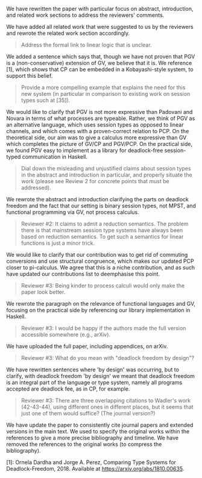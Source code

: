 We have rewritten the paper with particular focus on abstract, introduction, and related work sections to address the reviewers' comments.

We have added all related work that were suggested to us by the reviewers and rewrote the related work section accordingly.

> Address the formal link to linear logic that is unclear.

We added a sentence which says that, though we have not proven that PGV is a (non-conservative) extension of GV, we believe that it is. We reference [1], which shows that CP can be embedded in a Kobayashi-style system, to support this belief.

> Provide a more compelling example that explains the need for this new system (in particular in comparison to existing work on session types such at [35]).

We would like to clarify that PGV is not more expressive than Padovani and Novara in terms of what processes are typeable. Rather, we think of PGV as an alternative language, which uses session types as opposed to linear channels, and which comes with a proven-correct relation to PCP. On the theoretical side, our aim was to give a calculus more expressive than GV which completes the picture of GV/CP and PGV/PCP. On the practical side, we found PGV easy to implement as a library for deadlock-free session-typed communication in Haskell.

> Dial down the misleading and unjustified claims about session types in the abstract and introduction in particular, and properly situate the work (please see Review 2 for concrete points that must be addressed).

We rewrote the abstract and introduction clarifying the parts on deadlock freedom and the fact that our setting is binary session types, not MPST, and functional programming via GV, not process calculus.

> Reviewer #2: It claims to admit a reduction semantics. The problem there is that mainstream session type systems have always been based on reduction semantics. To get such a semantics for linear functions is just a minor trick.

We would like to clarify that our contribution was to get rid of commuting conversions and use structural congruence, which makes our updated PCP closer to pi-calculus. We agree that this is a niche contribution, and as such have updated our contributions list to deemphasise this point.

> Reviewer #3: Being kinder to process calculi would only make the paper look better.

We rewrote the paragraph on the relevance of functional languages and GV, focusing on the practical side by referencing our library implementation in Haskell.

> Reviewer #3: I would be happy if the authors made the full version accessible somewhere (e.g., arXiv).

We have uploaded the full paper, including appendices, on arXiv.

> Reviewer #3: What do you mean with "deadlock freedom by design"?

We have rewritten sentences where 'by design' was occurring, but to clarify, with deadlock freedom 'by design' we meant that deadlock freedom is an integral part of the language or type system, namely all programs accepted are deadlock fee, as in CP, for example.

> Reviewer #3: There are three overlapping citations to Wadler's work (42-43-44), using different ones in different places, but it seems that just one of them would suffice? (The journal version?)

We have update the paper to consistently cite journal papers and extended versions in the main text. We used to specify the original works within the references to give a more precise bibliography and timeline. We have removed the references to the original works (to compress the bibliography).

[1]: Ornela Dardha and Jorge A. Perez, Comparing Type Systems for Deadlock-Freedom, 2018. Available at <https://arxiv.org/abs/1810.00635>.
